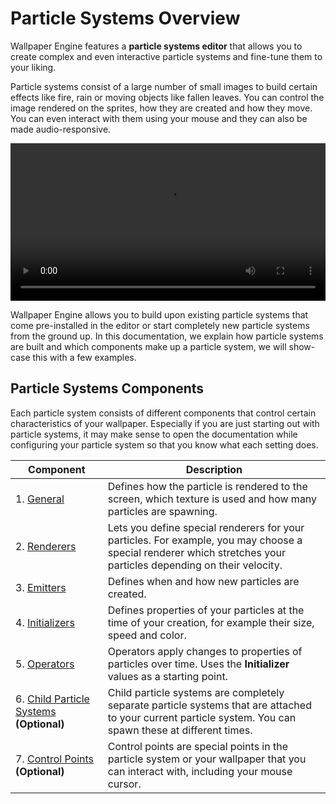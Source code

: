 # Particle Systems Overview

Wallpaper Engine features a **particle systems editor** that allows you to create complex and even interactive particle systems and fine-tune them to your liking.

Particle systems consist of a large number of small images to build certain effects like fire, rain or moving objects like fallen leaves. You can control the image rendered on the sprites, how they are created and how they move. You can even interact with them using your mouse and they can also be made audio-responsive.

<video width="100%" controls loop autoplay>
  <source src="/videos/particle_system_editor.mp4" type="video/mp4">
  Your browser does not support the video tag.
</video>

Wallpaper Engine allows you to build upon existing particle systems that come pre-installed in the editor or start completely new particle systems from the ground up. In this documentation, we explain how particle systems are built and which components make up a particle system, we will show-case this with a few examples.

## Particle Systems Components

Each particle system consists of different components that control certain characteristics of your wallpaper. Especially if you are just starting out with particle systems, it may make sense to open the documentation while configuring your particle system so that you know what each setting does.

| Component            | Description   |
|----------------------|---------------|
| 1. [General](/en/scene/particles/component/general.html) | Defines how the particle is rendered to the screen, which texture is used and how many particles are spawning. |
| 2. [Renderers](/en/scene/particles/component/renderer.html) | Lets you define special renderers for your particles. For example, you may choose a special renderer which stretches your particles depending on their velocity. |
| 3. [Emitters](/en/scene/particles/component/emitter.html) | Defines when and how new particles are created. |
| 4. [Initializers](/en/scene/particles/component/initializer.html) | Defines properties of your particles at the time of your creation, for example their size, speed and color. |
| 5. [Operators](/en/scene/particles/component/operator.html) | Operators apply changes to properties of particles over time. Uses the **Initializer** values as a starting point. |
| 6. [Child Particle Systems](/en/scene/particles/component/children.html) **(Optional)** | Child particle systems are completely separate particle systems that are attached to your current particle system. You can spawn these at different times. |
| 7. [Control Points](/en/scene/particles/component/control_point.html) **(Optional)** | Control points are special points in the particle system or your wallpaper that you can interact with, including your mouse cursor.|
